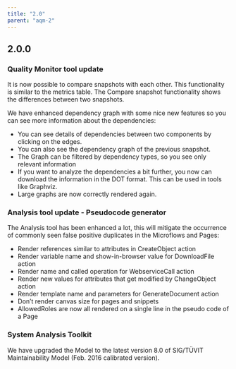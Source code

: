 ```yaml
---
title: "2.0"
parent: "aqm-2"
---
```


## 2.0.0

### Quality Monitor tool update

It is now possible to compare snapshots with each other. This functionality is similar to the metrics table.
The Compare snapshot functionality shows the differences between two snapshots.

We have enhanced dependency graph with some nice new features so you can see more information about the dependencies:

*   You can see details of dependencies between two components by clicking on the edges.
*   You can also see the dependency graph of the previous snapshot.
*   The Graph can be filtered by dependency types, so you see only relevant information
*   If you want to analyze the dependencies a bit further, you now can download the information in the DOT format. This can be used in tools like Graphviz.
*   Large graphs are now correctly rendered again.

### Analysis tool update - Pseudocode generator

The Analysis tool has been enhanced a lot, this will mitigate the occurrence of commonly seen false positive duplicates in the Microflows and Pages:

*   Render references similar to attributes in CreateObject action
*   Render variable name and show-in-browser value for DownloadFile action
*   Render name and called operation for WebserviceCall action
*   Render new values for attributes that get modified by ChangeObject action
*   Render template name and parameters for GenerateDocument action
*   Don’t render canvas size for pages and snippets
*   AllowedRoles are now all rendered on a single line in the pseudo code of a Page

### System Analysis Toolkit

We have upgraded the Model to the latest version 8.0 of SIG/TÜVIT Maintainability Model (Feb. 2016 calibrated version).
